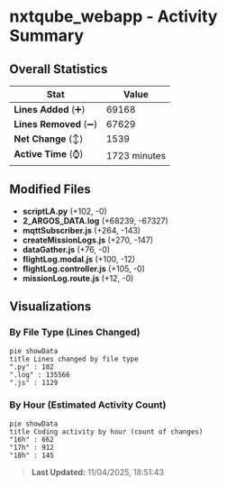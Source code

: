 # nxtqube_webapp - Activity Summary 

## Overall Statistics

| Stat                   | Value                                                             |
| ---------------------- | ----------------------------------------------------------------- |
| **Lines Added** (➕)   | 69168                                          |
| **Lines Removed** (➖) | 67629                                        |
| **Net Change** (↕)    | 1539                |
| **Active Time** (⌚)   | 1723 minutes |


## Modified Files
- **scriptLA.py** (+102, -0)
- **2_ARGOS_DATA.log** (+68239, -67327)
- **mqttSubscriber.js** (+264, -143)
- **createMissionLogs.js** (+270, -147)
- **dataGather.js** (+76, -0)
- **flightLog.modal.js** (+100, -12)
- **flightLog.controller.js** (+105, -0)
- **missionLog.route.js** (+12, -0)

## Visualizations

### By File Type (Lines Changed)

```mermaid
pie showData
title Lines changed by file type
".py" : 102
".log" : 135566
".js" : 1129
```

### By Hour (Estimated Activity Count)

```mermaid
pie showData
title Coding activity by hour (count of changes)
"16h" : 662
"17h" : 912
"18h" : 145
```


> **Last Updated:** 11/04/2025, 18:51:43